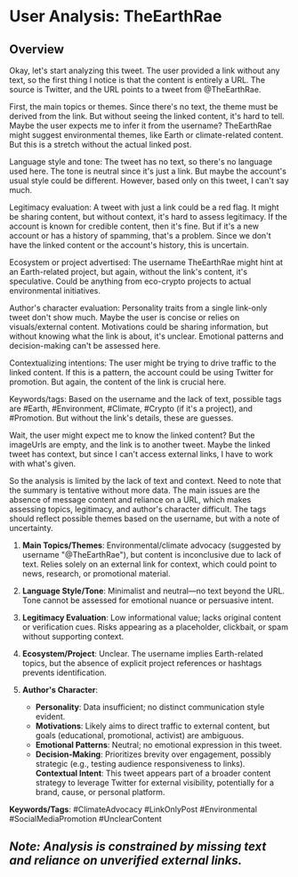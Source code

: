 # User Analysis: TheEarthRae

## Overview

<think>
Okay, let's start analyzing this tweet. The user provided a link without any text, so the first thing I notice is that the content is entirely a URL. The source is Twitter, and the URL points to a tweet from @TheEarthRae.

First, the main topics or themes. Since there's no text, the theme must be derived from the link. But without seeing the linked content, it's hard to tell. Maybe the user expects me to infer it from the username? TheEarthRae might suggest environmental themes, like Earth or climate-related content. But this is a stretch without the actual linked post. 

Language style and tone: The tweet has no text, so there's no language used here. The tone is neutral since it's just a link. But maybe the account's usual style could be different. However, based only on this tweet, I can't say much. 

Legitimacy evaluation: A tweet with just a link could be a red flag. It might be sharing content, but without context, it's hard to assess legitimacy. If the account is known for credible content, then it's fine. But if it's a new account or has a history of spamming, that's a problem. Since we don't have the linked content or the account's history, this is uncertain. 

Ecosystem or project advertised: The username TheEarthRae might hint at an Earth-related project, but again, without the link's content, it's speculative. Could be anything from eco-crypto projects to actual environmental initiatives. 

Author's character evaluation: Personality traits from a single link-only tweet don't show much. Maybe the user is concise or relies on visuals/external content. Motivations could be sharing information, but without knowing what the link is about, it's unclear. Emotional patterns and decision-making can't be assessed here. 

Contextualizing intentions: The user might be trying to drive traffic to the linked content. If this is a pattern, the account could be using Twitter for promotion. But again, the content of the link is crucial here. 

Keywords/tags: Based on the username and the lack of text, possible tags are #Earth, #Environment, #Climate, #Crypto (if it's a project), and #Promotion. But without the link's details, these are guesses. 

Wait, the user might expect me to know the linked content? But the imageUrls are empty, and the link is to another tweet. Maybe the linked tweet has context, but since I can't access external links, I have to work with what's given. 

So the analysis is limited by the lack of text and context. Need to note that the summary is tentative without more data. The main issues are the absence of message content and reliance on a URL, which makes assessing topics, legitimacy, and author's character difficult. The tags should reflect possible themes based on the username, but with a note of uncertainty.
</think>

1. **Main Topics/Themes**: Environmental/climate advocacy (suggested by username "@TheEarthRae"), but content is inconclusive due to lack of text. Relies solely on an external link for context, which could point to news, research, or promotional material.  

2. **Language Style/Tone**: Minimalist and neutral—no text beyond the URL. Tone cannot be assessed for emotional nuance or persuasive intent.  

3. **Legitimacy Evaluation**: Low informational value; lacks original content or verification cues. Risks appearing as a placeholder, clickbait, or spam without supporting context.  

4. **Ecosystem/Project**: Unclear. The username implies Earth-related topics, but the absence of explicit project references or hashtags prevents identification.  

5. **Author's Character**:  
   - **Personality**: Data insufficient; no distinct communication style evident.  
   - **Motivations**: Likely aims to direct traffic to external content, but goals (educational, promotional, activist) are ambiguous.  
   - **Emotional Patterns**: Neutral; no emotional expression in this tweet.  
   - **Decision-Making**: Prioritizes brevity over engagement, possibly strategic (e.g., testing audience responsiveness to links).  
   **Contextual Intent**: This tweet appears part of a broader content strategy to leverage Twitter for external visibility, potentially for a brand, cause, or personal platform.  

**Keywords/Tags**: #ClimateAdvocacy #LinkOnlyPost #Environmental #SocialMediaPromotion #UnclearContent  

*Note: Analysis is constrained by missing text and reliance on unverified external links.*
---

